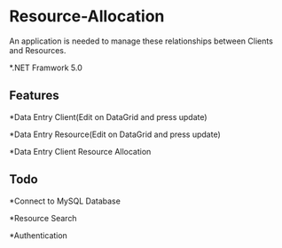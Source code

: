# Resource-Allocation
An application is needed to manage these relationships between Clients and Resources. 

*.NET Framwork 5.0

## Features
*Data Entry Client(Edit on DataGrid and press update)

*Data Entry Resource(Edit on DataGrid and press update)

*Data Entry Client Resource Allocation

## Todo
*Connect to MySQL Database

*Resource Search

*Authentication
